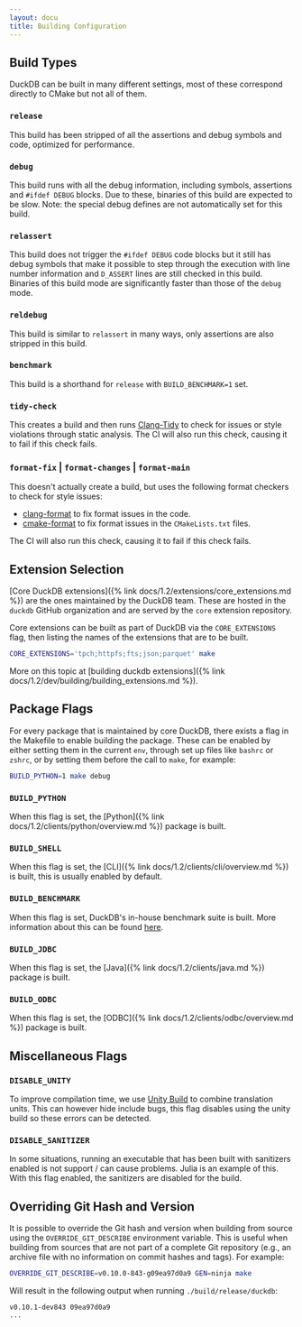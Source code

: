 ```yaml
---
layout: docu
title: Building Configuration
---
```


## Build Types

DuckDB can be built in many different settings, most of these correspond directly to CMake but not all of them.

### `release`

This build has been stripped of all the assertions and debug symbols and code, optimized for performance.

### `debug`

This build runs with all the debug information, including symbols, assertions and `#ifdef DEBUG` blocks.
Due to these, binaries of this build are expected to be slow.
Note: the special debug defines are not automatically set for this build.

### `relassert`

This build does not trigger the `#ifdef DEBUG` code blocks but it still has debug symbols that make it possible to step through the execution with line number information and `D_ASSERT` lines are still checked in this build.
Binaries of this build mode are significantly faster than those of the `debug` mode.

### `reldebug`

This build is similar to `relassert` in many ways, only assertions are also stripped in this build.

### `benchmark`

This build is a shorthand for `release` with `BUILD_BENCHMARK=1` set.

### `tidy-check`

This creates a build and then runs [Clang-Tidy](https://clang.llvm.org/extra/clang-tidy/) to check for issues or style violations through static analysis.
The CI will also run this check, causing it to fail if this check fails.

### `format-fix` | `format-changes` | `format-main`

This doesn't actually create a build, but uses the following format checkers to check for style issues:

* [clang-format](https://clang.llvm.org/docs/ClangFormat.html) to fix format issues in the code.
* [cmake-format](https://cmake-format.readthedocs.io/en/latest/) to fix format issues in the `CMakeLists.txt` files.

The CI will also run this check, causing it to fail if this check fails.

## Extension Selection

[Core DuckDB extensions]({% link docs/1.2/extensions/core_extensions.md %}) are the ones maintained by the DuckDB team. These are hosted in the `duckdb` GitHub organization and are served by the `core` extension repository.

Core extensions can be built as part of DuckDB via the `CORE_EXTENSIONS` flag, then listing the names of the extensions that are to be built.

```bash
CORE_EXTENSIONS='tpch;httpfs;fts;json;parquet' make
```

More on this topic at [building duckdb extensions]({% link docs/1.2/dev/building/building_extensions.md %}).

## Package Flags

For every package that is maintained by core DuckDB, there exists a flag in the Makefile to enable building the package.
These can be enabled by either setting them in the current `env`, through set up files like `bashrc` or `zshrc`, or by setting them before the call to `make`, for example:

```bash
BUILD_PYTHON=1 make debug
```

### `BUILD_PYTHON`

When this flag is set, the [Python]({% link docs/1.2/clients/python/overview.md %}) package is built.

### `BUILD_SHELL`

When this flag is set, the [CLI]({% link docs/1.2/clients/cli/overview.md %}) is built, this is usually enabled by default.

### `BUILD_BENCHMARK`

When this flag is set, DuckDB's in-house benchmark suite is built.
More information about this can be found [here](https://github.com/duckdb/duckdb/blob/main/benchmark/README.md).

### `BUILD_JDBC`

When this flag is set, the [Java]({% link docs/1.2/clients/java.md %}) package is built.

### `BUILD_ODBC`

When this flag is set, the [ODBC]({% link docs/1.2/clients/odbc/overview.md %}) package is built.

## Miscellaneous Flags

### `DISABLE_UNITY`

To improve compilation time, we use [Unity Build](https://cmake.org/cmake/help/latest/prop_tgt/UNITY_BUILD.html) to combine translation units.
This can however hide include bugs, this flag disables using the unity build so these errors can be detected.

### `DISABLE_SANITIZER`

In some situations, running an executable that has been built with sanitizers enabled is not support / can cause problems. Julia is an example of this.
With this flag enabled, the sanitizers are disabled for the build.

## Overriding Git Hash and Version

It is possible to override the Git hash and version when building from source using the `OVERRIDE_GIT_DESCRIBE` environment variable.
This is useful when building from sources that are not part of a complete Git repository (e.g., an archive file with no information on commit hashes and tags).
For example:

```bash
OVERRIDE_GIT_DESCRIBE=v0.10.0-843-g09ea97d0a9 GEN=ninja make
```

Will result in the following output when running `./build/release/duckdb`:

```text
v0.10.1-dev843 09ea97d0a9
...
```